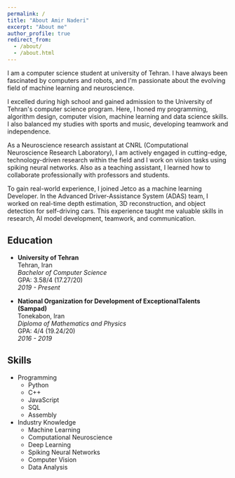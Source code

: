 ```yaml
---
permalink: /
title: "About Amir Naderi"
excerpt: "About me"
author_profile: true
redirect_from: 
  - /about/
  - /about.html
---
```


I am a computer science student at university of Tehran. I have always been fascinated by computers and robots, and I'm passionate about the evolving field of machine learning and neuroscience.

I excelled during high school and gained admission to the University of Tehran's computer science program. Here, I honed my programming, algorithm design, computer vision, machine learning and data science skills. I also balanced my studies with sports and music, developing teamwork and independence.

As a Neuroscience research assistant at CNRL (Computational Neuroscience Research Laboratory), I am actively engaged in
cutting-edge, technology-driven research within the field and I work on vision tasks using spiking neural networks. Also as a teaching assistant, I learned how to collaborate professionally with professors and students.

To gain real-world experience, I joined Jetco as a machine learning Developer. In the Advanced Driver-Assistance System (ADAS) team, I worked on real-time depth estimation, 3D reconstruction, and object detection for self-driving cars. This experience taught me valuable skills in research, AI model development, teamwork, and communication.

## Education

- **University of Tehran**  
  Tehran, Iran  
  *Bachelor of Computer Science*  
  GPA: 3.58/4 (17.27/20)  
  *2019 - Present*  

- **National Organization for Development of ExceptionalTalents (Sampad)**  
  Tonekabon, Iran  
  *Diploma of Mathematics and Physics*  
  GPA: 4/4 (19.24/20)  
  *2016 - 2019*  


## Skills

* Programming
  * Python
  * C++
  * JavaScript
  * SQL
  * Assembly
* Industry Knowledge
  * Machine Learning
  * Computational Neuroscience
  * Deep Learning
  * Spiking Neural Networks
  * Computer Vision
  * Data Analysis
